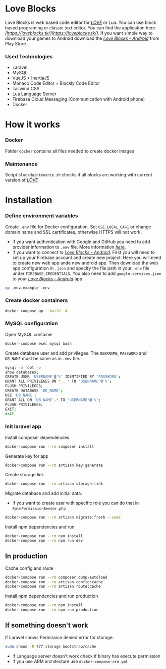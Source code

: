 # Love Blocks

Love Blocks is web based code editor for *[LÖVE](https://love2d.org/)* or Lua. You can use block based programing or
classic text editor. You can find the application here *[https://loveblocks.tk/](https://loveblocks.tk/)*. If you want
simple way to download your games to Android download
the *[Love Blocks - Android](https://play.google.com/store/apps/details?id=blocks.love)* from Play Store.

### Used Technologies
 - Laravel
 - MySQL
 - VueJS + InertiaJS
 - Monaco Code Editor + Blockly Code Editor
 - Tailwind CSS
 - Lua Language Server
 - Firebase Cloud Messaging (Communication with Android phone)
 - Docker 
 
# How it works

### Docker

Folder `docker` contains all files needed to create docker images

### Maintenance

Script `blockMaintenance.sh` checks if all blocks are working with current version of *[LÖVE](https://love2d.org/)*

# Installation

### Define environment variables

Create `.env` file for Docker configuration. Set `USE_LOCAL_CA=1` or change domain name and SSL certificates,
otherwise HTTPS will not work.

- If you want authentication with Google and GitHub you need to add provider information to `.env` file. More
  information *[here](https://github.com/joelbutcher/socialstream)*.
- If you want to connect to *[Love Blocks - Android](https://github.com/meda10/Love-blocks-android)*. First you will
  need
  to set up your Firebase account and create new project. Here you will need to create new web app ande new android app.
  Then download the web app configuration in `.json` and specify the file path in your `.env` file
  under `FIREBASE_CREDENTIALS`. You also need to add `google-services.json` to
  your *[Love Blocks - Android](https://github.com/meda10/Love-blocks-android)* app.

``` bash
cp .env.example .env
```

### Create docker containers

``` bash
docker-compose up --build -d
```

### MySQL configuration

Open MySQL container

``` bash
docker-compose exec mysql bash
```

Create database user and add privileges. The `USERNAME`, `PASSWORD` and `DB_NAME` must be same as in `.env` file.

``` bash
mysql -u root -p
show databases;
CREATE USER 'USERNAME'@'%' IDENTIFIED BY 'PASSWORD';
GRANT ALL PRIVILEGES ON * . * TO 'USERNAME'@'%';
FLUSH PRIVILEGES;
CREATE DATABASE 'DB_NAME';
USE 'DB_NAME';
GRANT ALL ON 'DB_NAME'.* TO 'USERNAME'@'%';
FLUSH PRIVILEGES;
EXIT;
exit
```

### Init laravel app

Install composer dependencies

``` bash
docker-compose run --rm composer install
```

Generate key for app

``` bash
docker-compose run --rm artisan key:generate
```

Create storage link

``` bash
docker-compose run --rm artisan storage:link
```

Migrate database and add initial data.

- If you want to create user with specific role you can do that in `RolePermissionSeeder.php`

``` bash
docker-compose run --rm artisan migrate:fresh --seed
```

Install npm dependencies and run

``` bash
docker-compose run --rm npm install
docker-compose run --rm npm run dev
```

## In production

Cache config and route

``` bash
docker-compose run --rm composer dump-autoload
docker-compose run --rm artisan config:cache
docker-compose run --rm artisan route:cache
```

Install npm dependencies and run production

``` bash
docker-compose run --rm npm install
docker-compose run --rm npm run production
```

## If something doesn't work

If Laravel shows Permission denied error for storage:

``` bash
sudo chmod -R 777 storage bootstrap/cache
```

- If Language server doesn't work check if binary has execute permission
- If you use ARM architecture use `docker-compose-arm.yml`

